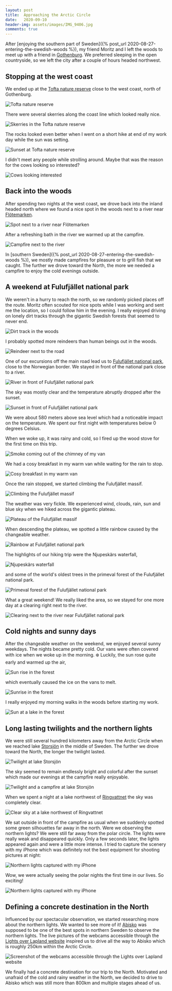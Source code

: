 ```yaml
---
layout: post
title:  Approaching the Arctic Circle
date:   2020-09-10
header-img: assets/images/IMG_9406.jpg
comments: true
---
```


After [enjoying the southern part of Sweden]({% post_url 2020-08-27-entering-the-swedish-woods %}), my friend Moritz and I left the woods to meet up with a friend in [Gothenburg](https://www.google.com/maps/place/Gothenburg,+Sweden/). We preferred sleeping in the open countryside, so we left the city after a couple of hours headed northwest.

## Stopping at the west coast

We ended up at the [Tofta nature reserve](https://www.google.com/maps/place/Tofta+naturreservat/) close to the west coast, north of Gothenburg.

![Tofta nature reserve](/assets/images/IMG_9255.jpg)

There were several skerries along the coast line which looked really nice.

![Skerries in the Tofta nature reserve](/assets/images/IMG_9259.jpg)

The rocks looked even better when I went on a short hike at end of my work day while the sun was setting.

![Sunset at Tofta nature reserve](/assets/images/IMG_9274.jpg)

I didn't meet any people while strolling around. Maybe that was the reason for the cows looking so interested?

![Cows looking interested](/assets/images/IMG_9277.jpg)

## Back into the woods

After spending two nights at the west coast, we drove back into the inland headed north where we found a nice spot in the woods next to a river near [Flötemarken](https://www.google.com/maps/place/457+51+Fl%C3%B6temarken,+Sweden/).

![Spot next to a river near Flötemarken](/assets/images/IMG_9284.jpg)

After a refreshing bath in the river we warmed up at the campfire.

![Campfire next to the river](/assets/images/IMG_9291.jpg)

In [southern Sweden]({% post_url 2020-08-27-entering-the-swedish-woods %}), we mostly made campfires for pleasure or to grill fish that we caught. The further we drove toward the North, the more we needed a campfire to enjoy the cold evenings outside.

## A weekend at Fulufjället national park

We weren't in a hurry to reach the north, so we randomly picked places off the route. Moritz often scouted for nice spots while I was working and sent me the location, so I could follow him in the evening. I really enjoyed driving on lonely dirt tracks through the gigantic Swedish forests that seemed to never end.

![Dirt track in the woods](/assets/images/IMG_9307.jpg)

I probably spotted more reindeers than human beings out in the woods.

![Reindeer next to the road](/assets/images/IMG_9399.jpg)

One of our excursions off the main road lead us to [Fulufjället national park](https://www.google.com/maps/place/Fulufj%C3%A4llet+National+Park/), close to the Norwegian border. We stayed in front of the national park close to a river.

![River in front of Fulufjället national park](/assets/images/IMG_9310.jpg)

The sky was mostly clear and the temperature abruptly dropped after the sunset.

![Sunset in front of Fulufjället national park](/assets/images/IMG_9312.jpg)

We were about 580 meters above sea level which had a noticeable impact on the temperature. We spent our first night with temperatures below 0 degrees Celsius.

When we woke up, it was rainy and cold, so I fired up the wood stove for the first time on this trip.

![Smoke coming out of the chimney of my van](/assets/images/IMG_9323.jpg)

We had a cosy breakfast in my warm van while waiting for the rain to stop.

![Cosy breakfast in my warm van](/assets/images/IMG_9330.jpg)

Once the rain stopped, we started climbing the Fulufjället massif.

![Climbing the Fulufjället massif](/assets/images/IMG_9331.jpg)

The weather was very fickle. We experienced wind, clouds, rain, sun and blue sky when we hiked across the gigantic plateau.

![Plateau of the Fulufjället massif](/assets/images/IMG_9345.jpg)

When descending the plateau, we spotted a little rainbow caused by the changeable weather.

![Rainbow at Fulufjället national park](/assets/images/IMG_9356.jpg)

The highlights of our hiking trip were the Njupeskärs waterfall,

![Njupeskärs waterfall](/assets/images/IMG_9358.jpg)

and some of the world's oldest trees in the primeval forest of the Fulufjället national park.

![Primeval forest of the Fulufjället national park](/assets/images/IMG_9365.jpg)

What a great weekend! We really liked the area, so we stayed for one more day at a clearing right next to the river.

![Clearing next to the river near Fulufjället national park](/assets/images/IMG_9384.jpg)

## Cold nights and sunny days

After the changeable weather on the weekend, we enjoyed several sunny weekdays. The nights became pretty cold. Our vans were often covered with ice when we woke up in the morning. :snowflake: Luckily, the sun rose quite early and warmed up the air,

![Sun rise in the forest](/assets/images/IMG_9406.jpg)

which eventually caused the ice on the vans to melt.

![Sunrise in the forest](/assets/images/IMG_9414.jpg)

I really enjoyed my morning walks in the woods before starting my work.

![Sun at a lake in the forest](/assets/images/IMG_9407.jpg)

## Long lasting twilights and the northern lights

We were still several hundred kilometers away from the Arctic Circle when we reached lake [Storsjön](https://www.google.com/maps/place/Storsj%C3%B6n/) in the middle of Sweden. The further we drove toward the North, the longer the twilight lasted.

![Twilight at lake Storsjön](/assets/images/IMG_9437.jpg)

The sky seemed to remain endlessly bright and colorful after the sunset which made our evenings at the campfire really enjoyable.

![Twilight and a campfire at lake Storsjön](/assets/images/IMG_9439.jpg)

When we spent a night at a lake northwest of [Ringvattnet](https://www.google.com/maps/place/833+96+Ringvattnet,+Sweden/) the sky was completely clear.

![Clear sky at a lake northwest of Ringvattnet](/assets/images/IMG_9467.jpg)

We sat outside in front of the campfire as usual when we suddenly spotted some green silhouettes far away in the north. Were we observing the northern lights? We were still far away from the polar circle. The lights were really weak and disappeared quickly. Only a few seconds later, the lights appeared again and were a little more intense. I tried to capture the scenery with my iPhone which was definitely not the best equipment for shooting pictures at night:

![Northern lights captured with my iPhone](/assets/images/IMG_9477.jpg)

Wow, we were actually seeing the polar nights the first time in our lives. So exciting!

![Northern lights captured with my iPhone](/assets/images/IMG_9479.jpg)

## Defining a concrete destination in the North

Influenced by our spectacular observation, we started researching more about the northern lights. We wanted to see more of it! [Abisko](https://www.google.com/maps/place/981+07+Abisko,+Sweden/) was supposed to be one of the best spots in northern Sweden to observe the northern lights. The live pictures of the webcams accessible through the [Lights over Lapland website](https://lightsoverlapland.com/aurora-webcam/) inspired us to drive all the way to Abisko which is roughly 250km within the Arctic Circle.

![Screenshot of the webcams accessible through the Lights over Lapland website](/assets/images/e3aeb64a-b223-4701-956a-1e572e03fab0.jpg)

We finally had a concrete destination for our trip to the North. Motivated and unafraid of the cold and rainy weather in the North, we decided to drive to Abisko which was still more than 800km and multiple stages ahead of us.
